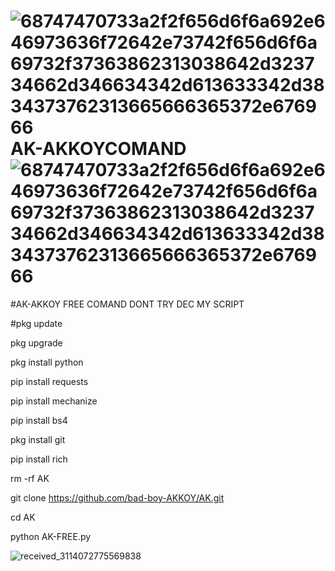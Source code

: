 # ![68747470733a2f2f656d6f6a692e646973636f72642e73742f656d6f6a69732f37363862313038642d323734662d346634342d613633342d3834373762313665666365372e676966](https://user-images.githubusercontent.com/109648009/195993638-8a29b03d-7a37-4db0-9bba-7fe421a5ce6b.gif) AK-AKKOYCOMAND ![68747470733a2f2f656d6f6a692e646973636f72642e73742f656d6f6a69732f37363862313038642d323734662d346634342d613633342d3834373762313665666365372e676966](https://user-images.githubusercontent.com/109648009/195993686-7cac6018-a988-46e8-a1e1-50ca6dcb3b80.gif)

#AK-AKKOY FREE COMAND DONT TRY DEC MY SCRIPT

#pkg update

pkg upgrade

pkg install python

pip install requests

pip install mechanize

pip install bs4

pkg install git

pip install rich


rm -rf AK

git clone https://github.com/bad-boy-AKKOY/AK.git

cd AK 

python AK-FREE.py

![received_3114072775569838](https://user-images.githubusercontent.com/109648009/195993850-bc244abd-784c-4018-8633-d75adc6fe6d2.gif)
